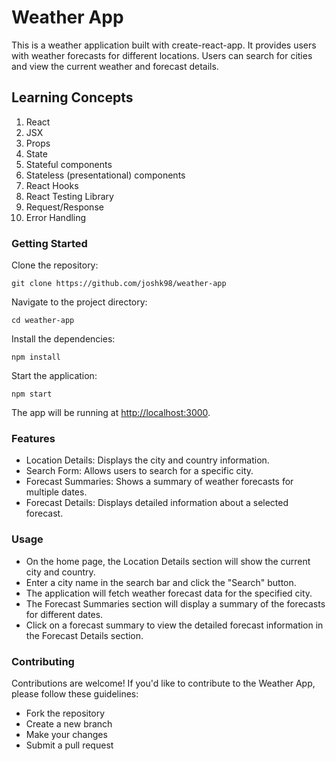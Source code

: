 <h1>Weather App</h1>

<p>This is a weather application built with create-react-app. It provides users with weather forecasts for different locations. Users can search for cities and view the current weather and forecast details.</p>

<h2>Learning Concepts</h2>

<ol>
  <li>React</li>
  <li>JSX</li>
  <li>Props</li>
  <li>State</li>
  <li>Stateful components</li>
  <li>Stateless (presentational) components</li>
  <li>React Hooks</li>
  <li>React Testing Library</li>
  <li>Request/Response</li>
  <li>Error Handling</li>
</ol>

<h3>Getting Started</h3>
Clone the repository:
<pre><code>git clone https://github.com/joshk98/weather-app</code></pre>
Navigate to the project directory:
<pre><code>cd weather-app</code></pre>
Install the dependencies:
<pre><code>npm install</code></pre>
Start the application:
<pre><code>npm start</code></pre>

<p>The app will be running at <a href="http://localhost:3000">http://localhost:3000</a>.</p>

<h3>Features</h3>

<ul>
  <li>Location Details: Displays the city and country information.</li>
  <li>Search Form: Allows users to search for a specific city.</li>
  <li>Forecast Summaries: Shows a summary of weather forecasts for multiple dates.</li>
  <li>Forecast Details: Displays detailed information about a selected forecast.</li>
</ul>

<h3>Usage</h3>

<ul>
  <li>On the home page, the Location Details section will show the current city and country.</li>
  <li>Enter a city name in the search bar and click the "Search" button.</li>
  <li>The application will fetch weather forecast data for the specified city.</li>
  <li>The Forecast Summaries section will display a summary of the forecasts for different dates.</li>
  <li>Click on a forecast summary to view the detailed forecast information in the Forecast Details section.</li>
</ul>

<h3>Contributing</h3>

<p>Contributions are welcome! If you'd like to contribute to the Weather App, please follow these guidelines:</p>

<ul>
  <li>Fork the repository</li>
  <li>Create a new branch</li>
  <li>Make your changes</li>
  <li>Submit a pull request</li>
</ul>
